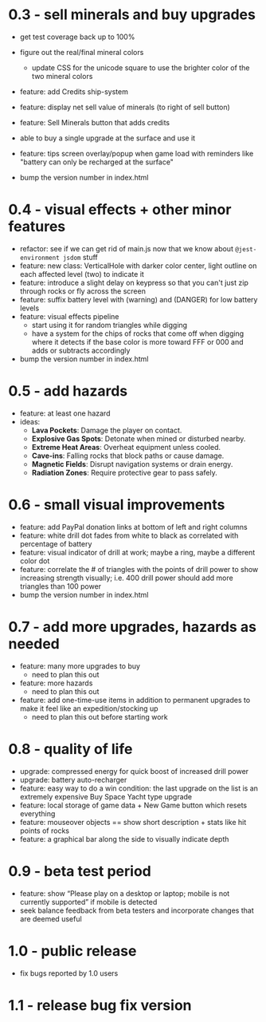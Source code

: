 # 0.3 - sell minerals and buy upgrades

* get test coverage back up to 100%
* figure out the real/final mineral colors
    * update CSS for the unicode square to use the brighter color of the two mineral colors

* feature: add Credits ship-system
* feature: display net sell value of minerals (to right of sell button)
* feature: Sell Minerals button that adds credits
* able to buy a single upgrade at the surface and use it
* feature: tips screen overlay/popup when game load with reminders like "battery can only be recharged at the surface"
* bump the version number in index.html

# 0.4 - visual effects + other minor features

* refactor: see if we can get rid of main.js now that we know about `@jest-environment jsdom` stuff
* feature: new class: VerticalHole with darker color center, light outline on each affected level (two) to indicate it
* feature: introduce a slight delay on keypress so that you can't just zip through rocks or fly across the screen
* feature: suffix battery level with (warning) and (DANGER) for low battery levels
* feature: visual effects pipeline
    * start using it for random triangles while digging
    * have a system for the chips of rocks that come off when digging where it detects if the base color is more toward FFF or 000 and adds or subtracts accordingly
* bump the version number in index.html

# 0.5 - add hazards

* feature: at least one hazard
* ideas:
    - **Lava Pockets**: Damage the player on contact.
    - **Explosive Gas Spots**: Detonate when mined or disturbed nearby.
    - **Extreme Heat Areas**: Overheat equipment unless cooled.
    - **Cave-ins**: Falling rocks that block paths or cause damage.
    - **Magnetic Fields**: Disrupt navigation systems or drain energy.
    - **Radiation Zones**: Require protective gear to pass safely.

# 0.6 - small visual improvements

* feature: add PayPal donation links at bottom of left and right columns
* feature: white drill dot fades from white to black as correlated with percentage of battery
* feature: visual indicator of drill at work; maybe a ring, maybe a different color dot
* feature: correlate the # of triangles with the points of drill power to show increasing strength visually; i.e. 400 drill power should add more triangles than 100 power
* bump the version number in index.html

# 0.7 - add more upgrades, hazards as needed

* feature: many more upgrades to buy
    * need to plan this out
* feature: more hazards
    * need to plan this out
* feature: add one-time-use items in addition to permanent upgrades to make it feel like an expedition/stocking up
    * need to plan this out before starting work

# 0.8 - quality of life

* upgrade: compressed energy for quick boost of increased drill power
* upgrade: battery auto-recharger
* feature: easy way to do a win condition: the last upgrade on the list is an extremely expensive Buy Space Yacht type upgrade
* feature: local storage of game data + New Game button which resets everything
* feature: mouseover objects == show short description + stats like hit points of rocks
* feature: a graphical bar along the side to visually indicate depth

# 0.9 - beta test period

* feature: show “Please play on a desktop or laptop; mobile is not currently supported” if mobile is detected
* seek balance feedback from beta testers and incorporate changes that are deemed useful

# 1.0 - public release

* fix bugs reported by 1.0 users

# 1.1 - release bug fix version
